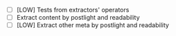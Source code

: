 - [ ] [LOW] Tests from extractors' operators
- [ ] Extract content by postlight and readability
- [ ] [LOW] Extract other meta by postlight and readability
